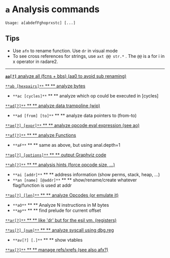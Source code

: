 <!-- TITLE: a -->

#  **`a`** Analysis commands


```text
Usage: a[abdefFghoprxstc] [...]
```


## **Tips**
  - Use `afn` to rename function. Use `dr` in visual mode
  - To see cross references for strings, use `axt @@ str.*` . The `@@` is a for i in x operator in radare2.
---

[ **`aa[?]`** analyze all (fcns + bbs) (aa0 to avoid sub renaming)](/options/a/aa)

[ `**ab [hexpairs]**` ** ** analyze bytes](/options/a/ab)

- `**ac [cycles]**` ** ** analyze which op could be executed in [cycles]

[ `**ad[?]**` ** ** analyze data trampoline (wip)](/options/a/ad-analyze-data-trampoline-wip-4b5852b1-88d4-49d1-9e38-cc1f150e0605.md)

- `**ad [from] [to]**` ** ** analyze data pointers to (from-to)

[ `**ae[?] [expr]**` ** ** analyze opcode eval expression (see ao)](/options/a/ae)

[ `**af[?]**` ** ** analyze Functions](/options/a/af-analyze-Functions-f7d321de-6f78-44c9-af5b-155e0fedbd48.md)

- `**aF**` ** ** same as above, but using anal.depth=1

[ `**ag[?] [options]**` ** ** output Graphviz code](/options/a/ag-options-output-Graphviz-code-eb8c5d2c-e606-4ac0-80c2-b1885bc324bf.md)

[ `**ah[?]**` ** ** analysis hints (force opcode size, ...)](/options/a/ah-analysis-hints-force-opcode-size-57ef1086-626c-4baa-ace6-3e9382036b20.md)

- `**ai [addr]**` ** ** address information (show perms, stack, heap, ...)
- `**an [name] [@addr]**` ** ** show/rename/create whatever flag/function is used at addr

[ `**ao[?] [len]**` ** ** analyze Opcodes (or emulate it)](/options/a/ao-len-analyze-Opcodes-or-emulate-it-2304893a-4fdb-455d-afff-86d76cd1b333.md)

- `**aO**` ** ** Analyze N instructions in M bytes
- `**ap**` ** ** find prelude for current offset

[ `**ar[?]**` ** ** like 'dr' but for the esil vm. (registers)](/options/a/ar-like-dr-but-for-the-esil-vm-registers-1c46e6b7-e3a1-4a03-85de-226381a184c1.md)

[ `**as[?] [num]**` ** ** analyze syscall using dbg.reg](/options/a/as-num-analyze-syscall-using-dbg-reg-02716739-a129-45c7-922f-8e7f64f09e3f.md)

- `**av[?] [.]**` ** ** show vtables

[ `**ax[?]**` ** ** manage refs/xrefs (see also afx?)](/options/a/ax-manage-refs-xrefs-see-also-afx-edce23b5-3963-4ca3-aee9-a1842dd96b3f.md)